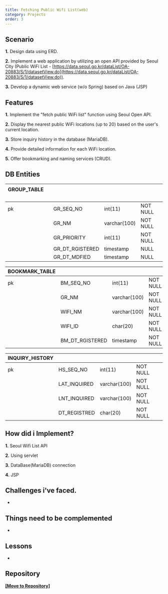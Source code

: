 ```yaml
---
title: Fetching Public Wifi List(web)
category: Projects
order: 3
---
```


## Scenario
**1.** Design data using ERD.

**2.** Implement a web application by utilizing an open API provided by Seoul City (Public WiFi List - [https://data.seoul.go.kr/dataList/OA-20883/S/1/datasetView.do](https://data.seoul.go.kr/dataList/OA-20883/S/1/datasetView.do)).

**3.** Develop a dynamic web service (w/o Spring) based on Java (JSP)



## Features
**1.** Implement the "fetch public WiFi list" function using Seoul Open API.

**2.** Display the nearest public WiFi locations (up to 20) based on the user's current location.

**3.** Store inquiry history in the database (MariaDB).

**4.** Provide detailed information for each WiFi location.

**5.** Offer bookmarking and naming services (CRUD).



## DB Entities

|GROUP_TABLEㅤㅤ||||
|--|--|--|--|
|pk|GR_SEQ_NO|int(11)|NOT NULL|
||GR_NM|varchar(100)|NOT NULL|
||GR_PRIORITY|int(11)|NOT NULL|
||GR_DT_RGISTERED|timestamp|NULL|
||GR_DT_MDFIED|timestamp|NULL|

|BOOKMARK_TABLE||||
|--|--|--|--|
|pk|BM_SEQ_NO|int(11)|NOT NULL|
||GR_NM|varchar(100)|NOT NULL|
||WIFI_NM|varchar(100)|NOT NULL|
||WIFI_ID|char(20)|NOT NULL|
||BM_DT_RGISTERED|timestamp|NOT NULL|

|INQUIRY_HISTORY||||
|--|--|--|--|
|pk|HS_SEQ_NO|int(11)|NOT NULL|
||LAT_INQUIRED|varchar(100)|NOT NULL|
||LNT_INQUIRED|varchar(100)|NOT NULL|
||DT_REGISTRED|char(20)|NOT NULL|



## How did i Implement?

**1.** Seoul Wifi List API

**2.** Using servlet

**3.** DataBase(MariaDB) connection

**4.** JSP
 


## Challenges i've faced.

-



## Things need to be complemented

-



## Lessons

-



## Repository 

[**[Move to Repository]**](https://github.com/HyunsooZo/zerobase-Mission1)

